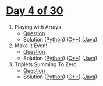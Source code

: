 # [Day 4 of 30](https://www.hackerrank.com/contests/day-4-of-30/challenges "Day 4 of 30 contest link")

1. Playing with Arrays
   - [Question](https://www.hackerrank.com/contests/day-4-of-30/challenges/playing-with-arrays-1-1 "Playing with Arrays")
   - Solution ([Python](Playing%20with%20Arrays/Python/ "Solution in Python")) ([C++](Playing%20with%20Arrays/C++/ "Solution in C++")) ([Java](Playing%20with%20Arrays/Java/ "Solution in Java"))
2. Make It Even!
   - [Question](https://www.hackerrank.com/contests/day-4-of-30/challenges/numbers-with-even-number-of-digits-1 "Make It Even!")
   - Solution ([Python](Make%20It%20Even/Python/ "Solution in Python")) ([C++](Make%20It%20Even/C++/ "Solution in C++")) ([Java](Make%20It%20Even/Java/ "Solution in Java"))
3. Triplets Summing To Zero
   - [Question](https://www.hackerrank.com/contests/day-4-of-30/challenges/triplets-summing-to-zero "Triplets Summing To Zero")
   - Solution ([Python](Triplets%20Summing%20To%20Zero/Python/ "Solution in Python")) ([C++](Triplets%20Summing%20To%20Zero/C++/ "Solution in C++")) ([Java](Triplets%20Summing%20To%20Zero/Java/ "Solution in Java"))
